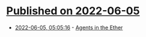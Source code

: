 # [Published on 2022-06-05](index.md)

* [2022-06-05, 05:05:16](https://news.ycombinator.com/item?id=31628183) - [Agents in the Ether](https://inference-review.com/article/agents-in-the-ether)
